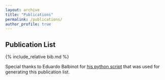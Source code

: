 ```yaml
---
layout: archive
title: "Publications"
permalink: /publications/
author_profile: true
---
```


## Publication List

{% include_relative bib.md %}

Special thanks to Eduardo Balbinot for [his python script](https://github.com/balbinot/balbinot.github.io/blob/master/md-generators/mkpublist.py) that was used for generating this publication list.
